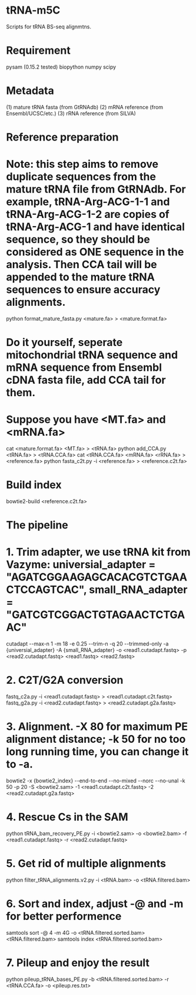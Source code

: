 # tRNA-m5C
Scripts for tRNA BS-seq alignmtns.

# Requirement
pysam (0.15.2 tested)
biopython
numpy
scipy

# Metadata
(1) mature tRNA fasta (from GtRNAdb)
(2) mRNA reference (from Ensembl/UCSC/etc.)
(3) rRNA reference (from SILVA)

# Reference preparation
# Note: this step aims to remove duplicate sequences from the mature tRNA file from GtRNAdb. For example, tRNA-Arg-ACG-1-1 and tRNA-Arg-ACG-1-2 are copies of tRNA-Arg-ACG-1 and have identical sequence, so they should be considered as ONE sequence in the analysis. Then CCA tail will be appended to the mature tRNA sequences to ensure accuracy alignments.

python format_mature_fasta.py <mature.fa> > <mature.format.fa>

# Do it yourself, seperate mitochondrial tRNA sequence and mRNA sequence from Ensembl cDNA fasta file, add CCA tail for them.
# Suppose you have <MT.fa> and <mRNA.fa>
cat <mature.format.fa> <MT.fa> > <tRNA.fa>
python add_CCA.py <tRNA.fa> > <tRNA.CCA.fa>
cat <tRNA.CCA.fa> <mRNA.fa> <rRNA.fa> > <reference.fa>
python fasta_c2t.py -i <reference.fa> > <reference.c2t.fa>
# Build index
bowtie2-build <reference.c2t.fa>

# The pipeline
# 1. Trim adapter, we use tRNA kit from Vazyme: universial_adapter = "AGATCGGAAGAGCACACGTCTGAACTCCAGTCAC", small_RNA_adapter = "GATCGTCGGACTGTAGAACTCTGAAC"
cutadapt --max-n 1 -m 18 -e 0.25 --trim-n -q 20 --trimmed-only -a {universial_adapter} -A {small_RNA_adapter} -o <read1.cutadapt.fastq> -p <read2.cutadapt.fastq> <read1.fastq> <read2.fastq>
# 2. C2T/G2A conversion
fastq_c2a.py -i <read1.cutadapt.fastq> > <read1.cutadapt.c2t.fastq>
fastq_g2a.py -i <read2.cutadapt.fastq> > <read2.cutadapt.g2a.fastq>
# 3. Alignment. -X 80 for maximum PE alignment distance; -k 50 for no too long running time, you can change it to -a.
bowtie2 -x {bowtie2_index} --end-to-end --no-mixed --norc --no-unal -k 50 -p 20 -S <bowtie2.sam> -1 <read1.cutadapt.c2t.fastq> -2 <read2.cutadapt.g2a.fastq>
# 4. Rescue Cs in the SAM
python tRNA_bam_recovery_PE.py -i <bowtie2.sam> -o <bowtie2.bam> -f <read1.cutadapt.fastq> -r <read2.cutadapt.fastq>
# 5. Get rid of multiple alignments
python filter_tRNA_alignments.v2.py -i <tRNA.bam> -o <tRNA.filtered.bam>
# 6. Sort and index, adjust -@ and -m for better performence
samtools sort -@ 4 -m 4G -o <tRNA.filtered.sorted.bam><tRNA.filtered.bam>
samtools index <tRNA.filtered.sorted.bam>
# 7. Pileup and enjoy the result
python pileup_tRNA_bases_PE.py -b <tRNA.filtered.sorted.bam> -r <tRNA.CCA.fa> -o <pileup.res.txt>










